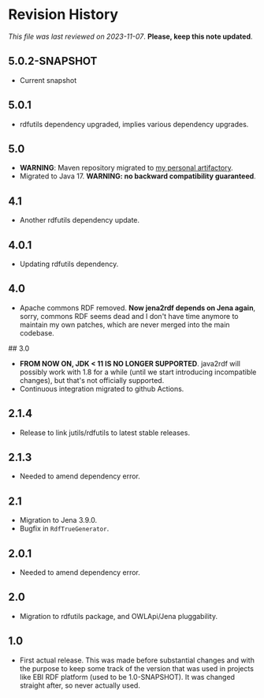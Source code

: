 # Revision History

*This file was last reviewed on 2023-11-07*. **Please, keep this note updated**.


## 5.0.2-SNAPSHOT
* Current snapshot


## 5.0.1
* rdfutils dependency upgraded, implies various dependency upgrades.


## 5.0
* **WARNING**: Maven repository migrated to [my personal artifactory](https://artifactory.marcobrandizi.info/#/public).
* Migrated to Java 17. **WARNING: no backward compatibility guaranteed**.


## 4.1
* Another rdfutils dependency update.


## 4.0.1
* Updating rdfutils dependency.


## 4.0
* Apache commons RDF removed. **Now jena2rdf depends on Jena again**, sorry, commons RDF seems dead and I 
  don't have time anymore to maintain my own patches, which are never merged into the main codebase.


## 3.0
* **FROM NOW ON, JDK < 11 IS NO LONGER SUPPORTED**. java2rdf will possibly work with 1.8 for a
  while (until we start introducing incompatible changes), but that's not officially 
  supported.
* Continuous integration migrated to github Actions.


## 2.1.4
* Release to link jutils/rdfutils to latest stable releases.


## 2.1.3
* Needed to amend dependency error.


## 2.1
* Migration to Jena 3.9.0.
* Bugfix in `RdfTrueGenerator`.


## 2.0.1
* Needed to amend dependency error.
 
  
## 2.0
* Migration to rdfutils package, and OWLApi/Jena pluggability.


## 1.0
* First actual release. This was made before substantial changes and with the purpose to keep some track of the version that was used in projects like EBI RDF platform (used to be 1.0-SNAPSHOT). It was changed straight after, so never actually used.

